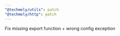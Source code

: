 ```yaml
---
"@techmely/utils": patch
"@techmely/http": patch
---
```


Fix missing export function + wrong config exception
